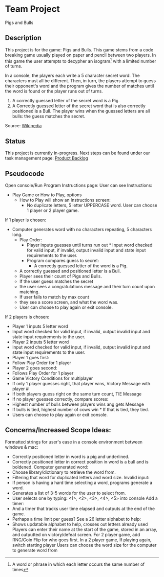 # Team Project
Pigs and Bulls

Description
-----------
This project is for the game: Pigs and Bulls. This game stems from a code breaking game usually played on paper and pencil between two players. In this game the user attempts to decypher an isogram[^1] with a limited number of turns.

In a console, the players each write a 5 character secret word. The characters must all be different. Then, in turn, the players attempt to guess their opponent's word and the program gives the number of matches until the word is found or the player runs out of turns.
1. A correctly guessed letter of the secret word is a Pig.
2. A Correctly guessed letter of the secret word that is also correctly positioned is a Bull.
The player wins when the guessed letters are all bulls: the guess matches the secret.

Source: [Wikipedia](https://en.wikipedia.org/wiki/Bulls_and_Cows)

Status
------
This project is currently in-progress. 
Next steps can be found under our task management page: [Product Backlog](https://github.com/users/ElihuJones/projects/1)

Pseudocode 
----------

Open console/Run Program 
Instructions page: 
User can see Instructions: 
* Play Game or How to Play, options 
     * How to Play will show an Instructions screen: 
         * No duplicate letters, 5 letter UPPERCASE word. 
User can choose 1 player or 2 player game.  

If 1 player is chosen: 

* Computer generates word with no characters repeating, 5 characters long. 
    * Play Order: 
      * Player inputs guesses until turns run out 
            * Input word checked for valid input, if invalid, output invalid input and state input requirements to the user.  
      * Program compares guess to secret: 
        * A correctly guessed letter of the word is a Pig. 
    * A correctly guessed and positioned letter is a Bull. 
    * Player sees their count of Pigs and Bulls. 
    * If the user guess matches the secret 
     * the user sees a congratulations message and their turn count upon matching. 
    * If user fails to match by max count 
     * they see a score screen, and what the word was. 
  * User can choose to play again or exit console. 
            
If 2 players is chosen: 
* Player 1  inputs 5 letter word 
 * Input word checked for valid input, if invalid, output invalid input and state input requirements to the user.  
* Player 2 inputs 5 letter word 
 * Input word checked for valid input, if invalid, output invalid input and state input requirements to the user.  
* Player 1 goes first: 
 * Follow Play Order for 1 player 
* Player 2 goes second: 
 * Follows Play Order for 1 player 
* Game Victory Conditions for multiplayer 
 * If only 1 player guesses right, that player wins, Victory Message with player # 
 * If both players guess right on the same turn count, TIE Message 
 * If no player guesses correctly, compare scores: 
  * Highest number of bulls between players wins ang gets Message 
   * If bulls is tied, highest number of cows win 
    * If that is tied, they tied. 
* Users can choose to play again or exit console. 

Concerns/Increased Scope Ideas: 
-------------------------------

Formatted strings for user's ease in a console environment between windows & mac:  
* Correctly positioned letter in word is a pig and underlined. 
* Correctly positioned letter in correct position in word is a bull and is boldened. 
Computer generated word: 
* Choose library/dictionary to retrieve the word from. 
* Filtering that word for duplicated letters and word size. 
Invalid input: 
* If person is having a hard time selecting a word, programs generate a word. 
* Generates a list of 3-5 words for the user to select from.  
* User selects one by typing: <1>, <2>, <3>, <4>, <5> into console 
Add a timer: 
* And a timer that tracks user time elapsed and outputs at the end of the game. 
* Perhaps a time limit per guess? 
See a 26 letter alphabet to help: 
* Shows updatable alphabet to help, crosses out letters already used 
Players can enter their name at the start of the game, stored in an array, and outputted on victory/defeat screen. 
For 2 player game, add RNG/Coin Flip for who goes first. 
In a 2 player game, If playing again, switch starting player 
Users can choose the word size for the computer to generate word from 

[^1]: A word or phrase in which each letter occurs the same number of times
